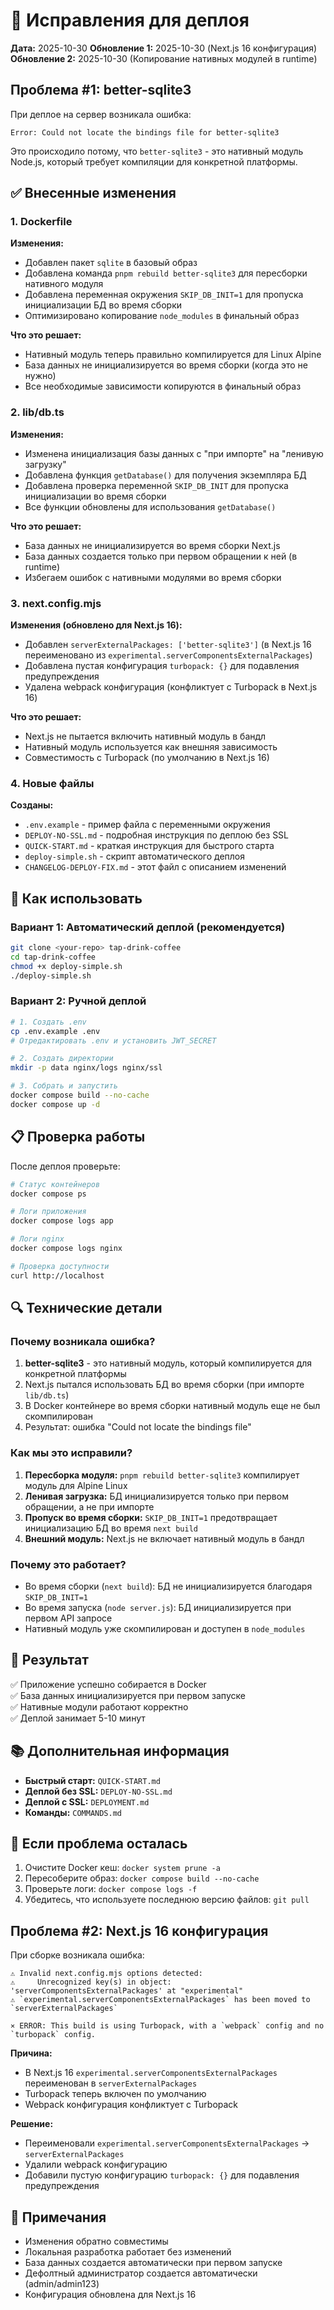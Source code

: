 # 🔧 Исправления для деплоя

**Дата:** 2025-10-30
**Обновление 1:** 2025-10-30 (Next.js 16 конфигурация)
**Обновление 2:** 2025-10-30 (Копирование нативных модулей в runtime)

## Проблема #1: better-sqlite3

При деплое на сервер возникала ошибка:
```
Error: Could not locate the bindings file for better-sqlite3
```

Это происходило потому, что `better-sqlite3` - это нативный модуль Node.js, который требует компиляции для конкретной платформы.

## ✅ Внесенные изменения

### 1. Dockerfile

**Изменения:**
- Добавлен пакет `sqlite` в базовый образ
- Добавлена команда `pnpm rebuild better-sqlite3` для пересборки нативного модуля
- Добавлена переменная окружения `SKIP_DB_INIT=1` для пропуска инициализации БД во время сборки
- Оптимизировано копирование `node_modules` в финальный образ

**Что это решает:**
- Нативный модуль теперь правильно компилируется для Linux Alpine
- База данных не инициализируется во время сборки (когда это не нужно)
- Все необходимые зависимости копируются в финальный образ

### 2. lib/db.ts

**Изменения:**
- Изменена инициализация базы данных с "при импорте" на "ленивую загрузку"
- Добавлена функция `getDatabase()` для получения экземпляра БД
- Добавлена проверка переменной `SKIP_DB_INIT` для пропуска инициализации во время сборки
- Все функции обновлены для использования `getDatabase()`

**Что это решает:**
- База данных не инициализируется во время сборки Next.js
- База данных создается только при первом обращении к ней (в runtime)
- Избегаем ошибок с нативными модулями во время сборки

### 3. next.config.mjs

**Изменения (обновлено для Next.js 16):**
- Добавлен `serverExternalPackages: ['better-sqlite3']` (в Next.js 16 переименовано из `experimental.serverComponentsExternalPackages`)
- Добавлена пустая конфигурация `turbopack: {}` для подавления предупреждения
- Удалена webpack конфигурация (конфликтует с Turbopack в Next.js 16)

**Что это решает:**
- Next.js не пытается включить нативный модуль в бандл
- Нативный модуль используется как внешняя зависимость
- Совместимость с Turbopack (по умолчанию в Next.js 16)

### 4. Новые файлы

**Созданы:**
- `.env.example` - пример файла с переменными окружения
- `DEPLOY-NO-SSL.md` - подробная инструкция по деплою без SSL
- `QUICK-START.md` - краткая инструкция для быстрого старта
- `deploy-simple.sh` - скрипт автоматического деплоя
- `CHANGELOG-DEPLOY-FIX.md` - этот файл с описанием изменений

## 🚀 Как использовать

### Вариант 1: Автоматический деплой (рекомендуется)

```bash
git clone <your-repo> tap-drink-coffee
cd tap-drink-coffee
chmod +x deploy-simple.sh
./deploy-simple.sh
```

### Вариант 2: Ручной деплой

```bash
# 1. Создать .env
cp .env.example .env
# Отредактировать .env и установить JWT_SECRET

# 2. Создать директории
mkdir -p data nginx/logs nginx/ssl

# 3. Собрать и запустить
docker compose build --no-cache
docker compose up -d
```

## 📋 Проверка работы

После деплоя проверьте:

```bash
# Статус контейнеров
docker compose ps

# Логи приложения
docker compose logs app

# Логи nginx
docker compose logs nginx

# Проверка доступности
curl http://localhost
```

## 🔍 Технические детали

### Почему возникала ошибка?

1. **better-sqlite3** - это нативный модуль, который компилируется для конкретной платформы
2. Next.js пытался использовать БД во время сборки (при импорте `lib/db.ts`)
3. В Docker контейнере во время сборки нативный модуль еще не был скомпилирован
4. Результат: ошибка "Could not locate the bindings file"

### Как мы это исправили?

1. **Пересборка модуля:** `pnpm rebuild better-sqlite3` компилирует модуль для Alpine Linux
2. **Ленивая загрузка:** БД инициализируется только при первом обращении, а не при импорте
3. **Пропуск во время сборки:** `SKIP_DB_INIT=1` предотвращает инициализацию БД во время `next build`
4. **Внешний модуль:** Next.js не включает нативный модуль в бандл

### Почему это работает?

- Во время сборки (`next build`): БД не инициализируется благодаря `SKIP_DB_INIT=1`
- Во время запуска (`node server.js`): БД инициализируется при первом API запросе
- Нативный модуль уже скомпилирован и доступен в `node_modules`

## 🎯 Результат

✅ Приложение успешно собирается в Docker  
✅ База данных инициализируется при первом запуске  
✅ Нативные модули работают корректно  
✅ Деплой занимает 5-10 минут  

## 📚 Дополнительная информация

- **Быстрый старт:** `QUICK-START.md`
- **Деплой без SSL:** `DEPLOY-NO-SSL.md`
- **Деплой с SSL:** `DEPLOYMENT.md`
- **Команды:** `COMMANDS.md`

## 🐛 Если проблема осталась

1. Очистите Docker кеш: `docker system prune -a`
2. Пересоберите образ: `docker compose build --no-cache`
3. Проверьте логи: `docker compose logs -f`
4. Убедитесь, что используете последнюю версию файлов: `git pull`

## Проблема #2: Next.js 16 конфигурация

При сборке возникала ошибка:
```
⚠ Invalid next.config.mjs options detected:
⚠     Unrecognized key(s) in object: 'serverComponentsExternalPackages' at "experimental"
⚠ `experimental.serverComponentsExternalPackages` has been moved to `serverExternalPackages`

⨯ ERROR: This build is using Turbopack, with a `webpack` config and no `turbopack` config.
```

**Причина:**
- В Next.js 16 `experimental.serverComponentsExternalPackages` переименован в `serverExternalPackages`
- Turbopack теперь включен по умолчанию
- Webpack конфигурация конфликтует с Turbopack

**Решение:**
- Переименовали `experimental.serverComponentsExternalPackages` → `serverExternalPackages`
- Удалили webpack конфигурацию
- Добавили пустую конфигурацию `turbopack: {}` для подавления предупреждения

## 📝 Примечания

- Изменения обратно совместимы
- Локальная разработка работает без изменений
- База данных создается автоматически при первом запуске
- Дефолтный администратор создается автоматически (admin/admin123)
- Конфигурация обновлена для Next.js 16

